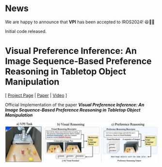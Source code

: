 # News

We are happy to announce that **VPI** has been accepted to IROS2024! 😆🎉🎉

Initial code released.

# Visual Preference Inference: An Image Sequence-Based Preference Reasoning in Tabletop Object Manipulation

[ [Project Page](https://joonhyung-lee.github.io/vpi/) | [Paper](https://arxiv.org/abs/2403.11513) | [Video](https://youtu.be/3G4ysey_3-Q) ]

Official Implementation of the paper ***Visual Preference Inference: An Image Sequence-Based Preference Reasoning in Tabletop Object Manipulation***

![fig_overview](https://github.com/joonhyung-lee/vpi/raw/github-page/assets/images/fig-overview.png)
